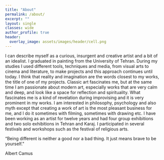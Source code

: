```yaml
---
title: "About"
permalink: /about/
excerpt: ""
layout: single
classes: wide
author_profile: true
header:
  overlay_image: assets/images/header/cell.png
---
```


I can describe myself as a curious, insurgent and creative artist and a bit of an idealist. I graduated in painting from the University of Tehran. During my studies I used different tools, techniques and media, from visual arts to cinema and literature, to make projects and this approach continues until today. I think that reality and imagination are the words closest to my works, the title of one of my projects.
Classic art fascinates me, but at the same time I am passionate about modern art, especially works that are very calm and deep, and look like a space for reflection and spirituality. What fascinates me is a kind of revelation during improvising and it is very prominent in my works.
I am interested in philosophy, psychology and also myth except that creating a work of art is the most pleasant business for me, and I do it sometimes with filming, sometimes with drawing etc. 
I have been working as an artist for twelve years and had four group exhibitions and two solo exhibitions in Tehran and Karaj. I participated in several festivals and workshops such as the festival of religious arts.


“Being different is neither a good nor a bad thing. It just means brave to be yourself." 

Albert Camus
